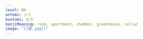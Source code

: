 ```yaml
---
level: N4
onYomi: シツ
kunYomi: むろ
kanjiMeaning: room, apartment, chamber, greenhouse, cellar
image: "[[室.jpg]]"
---
```

